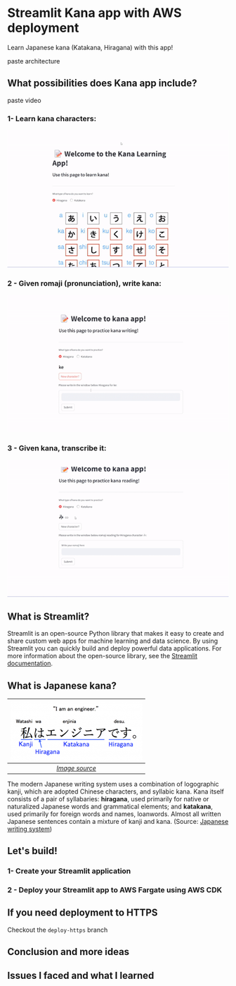# Streamlit Kana app with AWS deployment

Learn Japanese kana (Katakana, Hiragana) with this app!

paste architecture

## What possibilities does Kana app include?

paste video

### 1- Learn kana characters:

![](images/kana-app-learning.gif)

### 2 - Given romaji (pronunciation), write kana:

![](images/kana-app-writing.gif)

### 3 - Given kana, transcribe it:

![](images/kana-app-reading.gif)

## What is Streamlit?

Streamlit is an open-source Python library that makes it easy to create and share custom web apps for machine learning and data science. By using Streamlit you can quickly build and deploy powerful data applications. For more information about the open-source library, see the [Streamlit documentation](https://docs.streamlit.io/).

## What is Japanese kana?

| ![](images/hiragana_katakana_kanji.png) | 
|:--:| 
| *[Image source](https://www.mlcjapanese.co.jp/hiragana_katakana.html)* |

The modern Japanese writing system uses a combination of logographic kanji, which are adopted Chinese characters, and syllabic kana. 
Kana itself consists of a pair of syllabaries: **hiragana**, used primarily for native or naturalized Japanese words and grammatical elements; 
and **katakana**, used primarily for foreign words and names, loanwords. Almost all written Japanese sentences contain a mixture of kanji and kana.
(Source: [Japanese writing system](https://en.wikipedia.org/wiki/Japanese_writing_system))

## Let's build!

### 1- Create your Streamlit application

### 2 - Deploy your Streamlit app to AWS Fargate using AWS CDK

## If you need deployment to HTTPS

Checkout the `deploy-https` branch

## Conclusion and more ideas

## Issues I faced and what I learned
